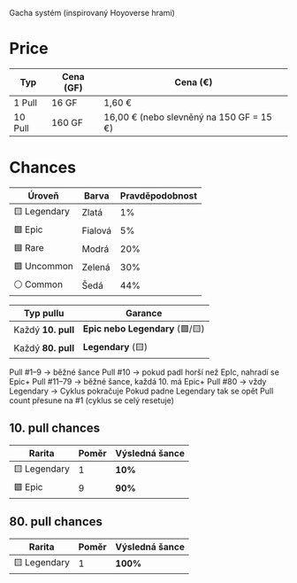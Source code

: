 Gacha systém (inspirovaný Hoyoverse hrami)

# Price
| Typ     | Cena (GF) | Cena (€)                                 |
| ------- | --------- | ---------------------------------------- |
| 1 Pull  | 16 GF     | 1,60 €                                   |
| 10 Pull | 160 GF    | 16,00 € (nebo slevněný na 150 GF = 15 €) |
# Chances

| Úroveň       | Barva   | Pravděpodobnost |
| ------------ | ------- | --------------- |
| 🟨 Legendary | Zlatá   | 1%              |
| 🟪 Epic      | Fialová | 5%              |
| 🟦 Rare      | Modrá   | 20%             |
| 🟩 Uncommon  | Zelená  | 30%             |
| ⚪ Common     | Šedá    | 44%             |

| Typ pullu          | Garance                         |
| ------------------ | ------------------------------- |
| Každý **10. pull** | **Epic nebo Legendary** (🟪/🟨) |
| Každý **80. pull** | **Legendary** (🟨)              |

Pull #1–9         → běžné šance
Pull #10          → pokud padl horší než EpIc, nahradí se Epic+
Pull #11–79    → běžné šance, každá 10. má Epic+
Pull #80          → vždy Legendary
→ Cyklus pokračuje
Pokud padne Legendary tak se opět Pull count přesune na #1 (cyklus se celý resetuje)
## 10. pull chances

| Rarita       | Poměr | Výsledná šance |
| ------------ | ----- | -------------- |
| 🟨 Legendary | 1     | **10%**        |
| 🟪 Epic      | 9     | **90%**        |
## 80. pull chances
| Rarita       | Poměr | Výsledná šance |
| ------------ | ----- | -------------- |
| 🟨 Legendary | 1     | **100%**       |
